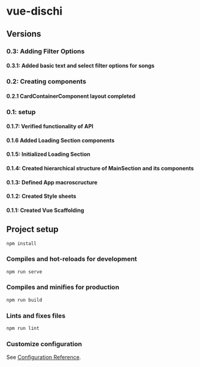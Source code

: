 # vue-dischi

## Versions

### 0.3: Adding Filter Options

#### 0.3.1: Added basic text and select filter options for songs

### 0.2: Creating components

#### 0.2.1 CardContainerComponent layout completed

### 0.1: setup

#### 0.1.7: Verified functionality of API

#### 0.1.6 Added Loading Section components

#### 0.1.5: Initialized Loading Section

#### 0.1.4: Created hierarchical structure of MainSection and its components

#### 0.1.3: Defined App macroscructure

#### 0.1.2: Created Style sheets

#### 0.1.1: Created Vue Scaffolding

## Project setup

```bash
npm install
```

### Compiles and hot-reloads for development

```bash
npm run serve
```

### Compiles and minifies for production

```bash
npm run build

```

### Lints and fixes files

```bash
npm run lint
```

### Customize configuration

See [Configuration Reference](https://cli.vuejs.org/config/).
